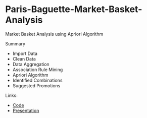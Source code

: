 # Paris-Baguette-Market-Basket-Analysis
Market Basket Analysis using Apriori Algorithm

Summary
- Import Data
- Clean Data
- Data Aggregation
- Association Rule Mining
- Apriori Algorithm
- Identified Combinations
- Suggested Promotions

Links:
- [Code](https://github.com/Brianwitarsa/JDSports-RFM-Segmentation/blob/main/K-means.ipynb)
- [Presentation](https://github.com/Brianwitarsa/JDSports-RFM-Segmentation/blob/main/JD%20Sports%20RFM%20Segmentation.pdf)
